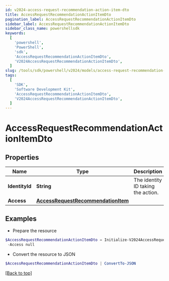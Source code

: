 ```yaml
---
id: v2024-access-request-recommendation-action-item-dto
title: AccessRequestRecommendationActionItemDto
pagination_label: AccessRequestRecommendationActionItemDto
sidebar_label: AccessRequestRecommendationActionItemDto
sidebar_class_name: powershellsdk
keywords:
  [
    'powershell',
    'PowerShell',
    'sdk',
    'AccessRequestRecommendationActionItemDto',
    'V2024AccessRequestRecommendationActionItemDto',
  ]
slug: /tools/sdk/powershell/v2024/models/access-request-recommendation-action-item-dto
tags:
  [
    'SDK',
    'Software Development Kit',
    'AccessRequestRecommendationActionItemDto',
    'V2024AccessRequestRecommendationActionItemDto',
  ]
---
```


# AccessRequestRecommendationActionItemDto

## Properties

| Name | Type | Description | Notes |
| --- | --- | --- | --- |
| **IdentityId** | **String** | The identity ID taking the action. | [required] |
| **Access** | [**AccessRequestRecommendationItem**](access-request-recommendation-item) |  | [required] |

## Examples

- Prepare the resource

```powershell
$AccessRequestRecommendationActionItemDto = Initialize-V2024AccessRequestRecommendationActionItemDto  -IdentityId 2c91808570313110017040b06f344ec9 `
 -Access null
```

- Convert the resource to JSON

```powershell
$AccessRequestRecommendationActionItemDto | ConvertTo-JSON
```

[[Back to top]](#)
